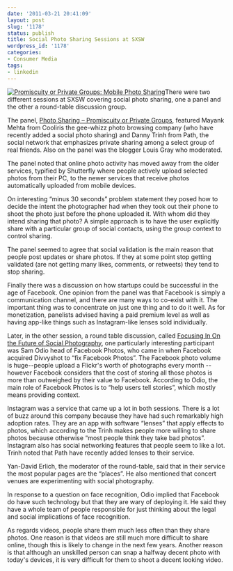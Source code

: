 ```yaml
---
date: '2011-03-21 20:41:09'
layout: post
slug: '1178'
status: publish
title: Social Photo Sharing Sessions at SXSW
wordpress_id: '1178'
categories:
- Consumer Media
tags:
- linkedin
---
```


[![Promiscuity or Private Groups: Mobile Photo Sharing](http://farm6.static.flickr.com/5214/5537982085_fd89cf913c.jpg)](http://www.flickr.com/photos/eob/5537982085/)There were two different sessions at SXSW covering social photo sharing, one a panel and the other a round-table discussion group.

The panel, [Photo Sharing – Promiscuity or Private Groups](http://lanyrd.com/2011/sxsw/sczdm/), featured Mayank Mehta from Cooliris the gee-whizz photo browsing company (who have recently added a social photo sharing) and Danny Trinh from Path, the social network that emphasizes private sharing among a select group of real friends.  Also on the panel was the blogger Louis Gray who moderated.

The panel noted that online photo activity has moved away from the older services, typified by Shutterfly where people actively upload selected photos from their PC, to the newer services that receive photos automatically uploaded from mobile devices.

On interesting “minus 30 seconds” problem statement they posed how to decide the intent the photographer had when they took out their phone to shoot the photo just before the phone uploaded it.  With whom did they intend sharing that photo?  A simple approach is to  have the  user explicitly share with a particular group of social contacts, using the group context to control sharing.

The panel seemed to agree that social validation is the main reason that people post updates or share photos.  If they at some point stop getting validated (are not getting many likes, comments, or retweets) they tend to stop sharing.

Finally there was a discussion on how startups could be successful in the age of Facebook.  One opinion from the panel was that Facebook is simply a communication channel, and there are many ways to co-exist with it.  The important thing was to concentrate on just one thing and to do it well.  As for monetization, panelists advised having a paid premium level as well as having app-like things such as Instagram-like lenses sold individually.

Later, in the other session, a round table discussion, called [Focusing In On the Future of Social Photography](http://lanyrd.com/2011/sxsw/scpxw/), one particularly interesting participant was Sam Odio head of Facebook Photos, who came in when Facebook acquired Divvyshot to “fix Facebook Photos”.  The Facebook photo volume is huge--people upload a Flickr's worth of photographs every month --however Facebook considers that the  cost of storing all those photos is more than outweighed by their value to Facebook.  According to Odio, the main role of Facebook Photos is to “help users tell stories”, which mostly means providing context.

Instagram was a service that came up a lot in both sessions.  There is a lot of buzz around this company because they have had such remarkably high adoption rates.  They are an app with software “lenses” that apply effects to photos, which according to the Trinh makes people more willing to share photos because otherwise “most people think they take bad photos”.  Instagram also has social networking features that people seem to like a lot.  Trinh noted that Path have recently added lenses to their service.

Yan-David Erlich, the moderator of the round-table, said that in their service the most popular pages are the “places”.  He also mentioned that concert venues are experimenting with social photography.

In response to a question on face recognition, Odio implied that Facebook do have such technology but that they are wary of deploying it.  He said they have a whole team of people responsible for just thinking about the legal and social implications of face recognition.

As regards videos, people share them much less often than they share photos.  One reason is that videos are still much more difficult to share online, though this is likely to change in the next few years.   Another reason is that although an unskilled person can snap a halfway decent photo with today's devices, it is very difficult for them to shoot a decent looking video. 
